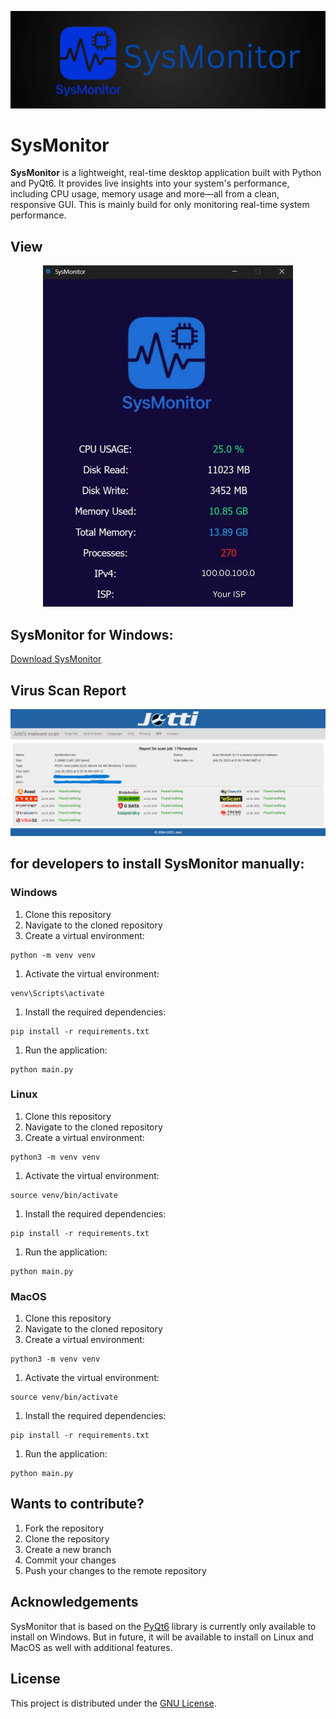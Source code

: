 <p align="center">
  <img src="imgs\sysmonitor_banner.jpg">
</p>


# SysMonitor
**SysMonitor** is a lightweight, real-time desktop application built with Python and PyQt6. It provides live insights into your system's performance, including CPU usage, memory usage and more—all from a clean, responsive GUI. This is mainly build for only monitoring real-time system performance.


## View

<p align="center">
  <img src="imgs\sysmonitor_view.jpg" width="400" height="auto">
</p>

## SysMonitor for Windows:

[Download SysMonitor](https://drive.google.com/uc?export=download&id=1VHp3Izj05ItHH-qQjVaHnBdHstu8dKzL)

## Virus Scan Report

<p align="center">
  <img src="imgs\report.png" width="700" height="auto">
</p>


## for developers to install SysMonitor manually:
### Windows
1. Clone this repository
2. Navigate to the cloned repository
3. Create a virtual environment:
```
python -m venv venv
```
1. Activate the virtual environment:
```
venv\Scripts\activate
```
1. Install the required dependencies:
```
pip install -r requirements.txt
```
1. Run the application:
```
python main.py
```

### Linux
1. Clone this repository
2. Navigate to the cloned repository
3. Create a virtual environment:
```
python3 -m venv venv
```
1. Activate the virtual environment:
```
source venv/bin/activate
```
1. Install the required dependencies:
```
pip install -r requirements.txt
```
1. Run the application:
```
python main.py
```

### MacOS
1. Clone this repository
2. Navigate to the cloned repository
3. Create a virtual environment:
```
python3 -m venv venv
```
1. Activate the virtual environment:
```
source venv/bin/activate
```
1. Install the required dependencies:
```
pip install -r requirements.txt
```
1. Run the application:
```
python main.py
```


## Wants to contribute?
1. Fork the repository
2. Clone the repository
3. Create a new branch
4. Commit your changes
5. Push your changes to the remote repository
  

## Acknowledgements
SysMonitor that is based on the [PyQt6](https://www.pyqt.io/) library is currently only available to install on Windows. But in future, it will be available to install on Linux and MacOS as well with additional features.

## License
This project is distributed under the [GNU License](https://choosealicense.com/licenses/gpl-3.0/).

